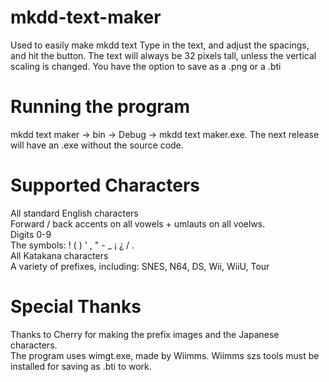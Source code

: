 # mkdd-text-maker
Used to easily make mkdd text
Type in the text, and adjust the spacings, and hit the button.
The text will always be 32 pixels tall, unless the vertical scaling is changed. 
You have the option to save as a .png or a .bti

# Running the program
mkdd text maker -> bin -> Debug -> mkdd text maker.exe. The next release will have an .exe without the source code.

# Supported Characters
All standard English characters <br/>
Forward / back accents on all vowels + umlauts on all voelws. <br/>
Digits 0-9 <br/>
The symbols: ! ( ) ' , " - _ ¡ ¿ / .<br/>
All Katakana characters <br/>
A variety of prefixes, including: SNES, N64, DS, Wii, WiiU, Tour

# Special Thanks
Thanks to Cherry for making the prefix images and the Japanese characters. <br/>
The program uses wimgt.exe, made by Wiimms. Wiimms szs tools must be installed for saving as .bti to work.

